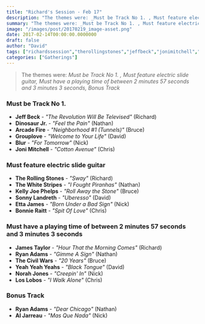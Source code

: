 ```yaml
---
title: "Richard's Session - Feb 17"
description: "The themes were: _Must be Track No 1. , Must feature electric slide guitar, Must have a playing time of between 2 minutes 57 seconds and 3 minutes 3 seconds, Bonus Track_"
summary: "The themes were: _Must be Track No 1. , Must feature electric slide guitar, Must have a playing time of between 2 minutes 57 seconds and 3 minutes 3 seconds, Bonus Track_"
image: "/images/post/20170219_image-asset.png"
date: 2017-02-14T00:00:00.0000000
draft: false
author: "David"
tags: ["richardssession","therollingstones","jeffbeck","jonimitchell","jamestaylor","ryanadams","ettajames","kellyjoephelps","bonnieraitt","blur","loslobos","arcadefire","norahjones","yeahyeahyeahs","thewhitestripes","grouplove","aljarreau","dinosaurjr","thecivilwars","sonnylandreth"]
categories: ["Gatherings"]
---
```

> The themes were: _Must be Track No 1. , Must feature electric slide guitar, Must have a playing time of between 2 minutes 57 seconds and 3 minutes 3 seconds, Bonus Track_
### Must be Track No 1. 
- **Jeff Beck** - _"The Revolution Will Be Televised"_ (Richard)
- **Dinosaur Jr.** - _"Feel the Pain"_ (Nathan)
- **Arcade Fire** - _"Neighborhood #1 (Tunnels)"_ (Bruce)
- **Grouplove** - _"Welcome to Your Life"_ (David)
- **Blur** - _"For Tomorrow"_ (Nick)
- **Joni Mitchell** - _"Cotton Avenue"_ (Chris)
### Must feature electric slide guitar
- **The Rolling Stones** - _"Sway"_ (Richard)
- **The White Stripes** - _"I Fought Piranhas"_ (Nathan)
- **Kelly Joe Phelps** - _"Roll Away the Stone"_ (Bruce)
- **Sonny Landreth** - _"Uberesso"_ (David)
- **Etta James** - _"Born Under a Bad Sign"_ (Nick)
- **Bonnie Raitt** - _"Spit Of Love"_ (Chris)
### Must have a playing time of between 2 minutes 57 seconds and 3 minutes 3 seconds
- **James Taylor** - _"Hour That the Morning Comes"_ (Richard)
- **Ryan Adams** - _"Gimme A Sign"_ (Nathan)
- **The Civil Wars** - _"20 Years"_ (Bruce)
- **Yeah Yeah Yeahs** - _"Black Tongue"_ (David)
- **Norah Jones** - _"Creepin' In"_ (Nick)
- **Los Lobos** - _"I Walk Alone"_ (Chris)
### Bonus Track
- **Ryan Adams** - _"Dear Chicago"_ (Nathan)
- **Al Jarreau** - _"Mas Que Nada"_ (Nick)
